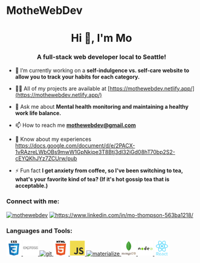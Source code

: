 # MotheWebDev
<h1 align="center">Hi 👋, I'm Mo</h1>
<h3 align="center">A full-stack web developer local to Seattle!</h3>

- 🔭 I’m currently working on a **self-indulgence vs. self-care website to allow you to track your habits for each category.**

- 👨‍💻 All of my projects are available at [https://mothewebdev.netlify.app/](https://mothewebdev.netlify.app/)

- 💬 Ask me about **Mental health monitoring and maintaining a healthy work life balance.**

- 📫 How to reach me **mothewebdev@gmail.com**

- 📄 Know about my experiences https://docs.google.com/document/d/e/2PACX-1vRAzreLWbOBs9mwW1GpNkipe3T8Btj3dI32iGd08hT70bp2S2-cEYQKhJYz7ZCUrw/pub

- ⚡ Fun fact **I get anxiety from coffee, so I've been switching to tea, what's your favorite kind of tea? (If it's hot gossip tea that is acceptable.)**

<h3 align="left">Connect with me:</h3>
<p align="left">
<a href="https://twitter.com/mothewebdev" target="blank"><img align="center" src="https://raw.githubusercontent.com/rahuldkjain/github-profile-readme-generator/master/src/images/icons/Social/twitter.svg" alt="mothewebdev" height="30" width="40" /></a>
<a href="https://linkedin.com/in/https://www.linkedin.com/in/mo-thompson-563ba1218/" target="blank"><img align="center" src="https://raw.githubusercontent.com/rahuldkjain/github-profile-readme-generator/master/src/images/icons/Social/linked-in-alt.svg" alt="https://www.linkedin.com/in/mo-thompson-563ba1218/" height="30" width="40" /></a>
</p>

<h3 align="left">Languages and Tools:</h3>
<p align="left"> <a href="https://www.w3schools.com/css/" target="_blank" rel="noreferrer"> <img src="https://raw.githubusercontent.com/devicons/devicon/master/icons/css3/css3-original-wordmark.svg" alt="css3" width="40" height="40"/> </a> <a href="https://expressjs.com" target="_blank" rel="noreferrer"> <img src="https://raw.githubusercontent.com/devicons/devicon/master/icons/express/express-original-wordmark.svg" alt="express" width="40" height="40"/> </a> <a href="https://git-scm.com/" target="_blank" rel="noreferrer"> <img src="https://www.vectorlogo.zone/logos/git-scm/git-scm-icon.svg" alt="git" width="40" height="40"/> </a> <a href="https://www.w3.org/html/" target="_blank" rel="noreferrer"> <img src="https://raw.githubusercontent.com/devicons/devicon/master/icons/html5/html5-original-wordmark.svg" alt="html5" width="40" height="40"/> </a> <a href="https://developer.mozilla.org/en-US/docs/Web/JavaScript" target="_blank" rel="noreferrer"> <img src="https://raw.githubusercontent.com/devicons/devicon/master/icons/javascript/javascript-original.svg" alt="javascript" width="40" height="40"/> </a> <a href="https://materializecss.com/" target="_blank" rel="noreferrer"> <img src="https://raw.githubusercontent.com/prplx/svg-logos/5585531d45d294869c4eaab4d7cf2e9c167710a9/svg/materialize.svg" alt="materialize" width="40" height="40"/> </a> <a href="https://www.mongodb.com/" target="_blank" rel="noreferrer"> <img src="https://raw.githubusercontent.com/devicons/devicon/master/icons/mongodb/mongodb-original-wordmark.svg" alt="mongodb" width="40" height="40"/> </a> <a href="https://nodejs.org" target="_blank" rel="noreferrer"> <img src="https://raw.githubusercontent.com/devicons/devicon/master/icons/nodejs/nodejs-original-wordmark.svg" alt="nodejs" width="40" height="40"/> </a> <a href="https://reactjs.org/" target="_blank" rel="noreferrer"> <img src="https://raw.githubusercontent.com/devicons/devicon/master/icons/react/react-original-wordmark.svg" alt="react" width="40" height="40"/> </a> </p>
